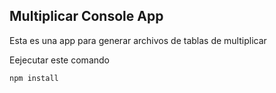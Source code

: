 ## Multiplicar Console App
Esta es una app para generar archivos de tablas de multiplicar

Eejecutar este comando 

```
npm install
```